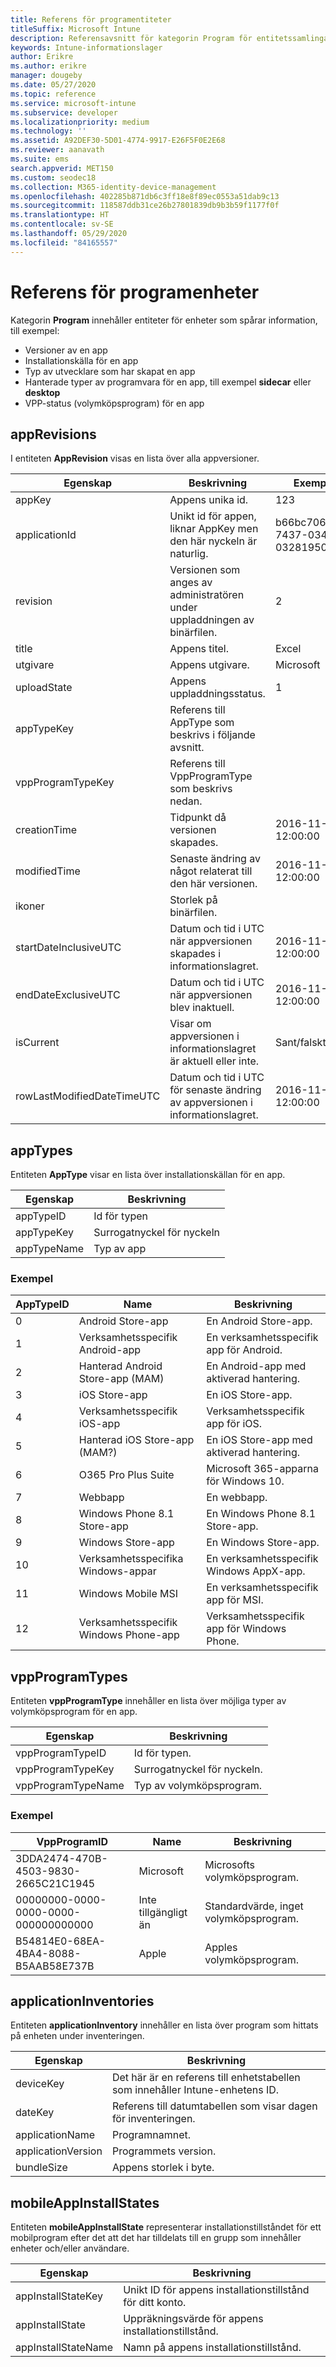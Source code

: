 ```yaml
---
title: Referens för programentiteter
titleSuffix: Microsoft Intune
description: Referensavsnitt för kategorin Program för entitetssamlingar i API:et för Intune-informationslager.
keywords: Intune-informationslager
author: Erikre
ms.author: erikre
manager: dougeby
ms.date: 05/27/2020
ms.topic: reference
ms.service: microsoft-intune
ms.subservice: developer
ms.localizationpriority: medium
ms.technology: ''
ms.assetid: A92DEF30-5D01-4774-9917-E26F5F0E2E68
ms.reviewer: aanavath
ms.suite: ems
search.appverid: MET150
ms.custom: seodec18
ms.collection: M365-identity-device-management
ms.openlocfilehash: 402285b871db6c3ff18e8f89ec0553a51dab9c13
ms.sourcegitcommit: 118587ddb31ce26b27801839db9b3b59f1177f0f
ms.translationtype: HT
ms.contentlocale: sv-SE
ms.lasthandoff: 05/29/2020
ms.locfileid: "84165557"
---
```

# <a name="reference-for-application-entities"></a>Referens för programenheter

Kategorin **Program** innehåller entiteter för enheter som spårar information, till exempel:

- Versioner av en app
- Installationskälla för en app
- Typ av utvecklare som har skapat en app
- Hanterade typer av programvara för en app, till exempel **sidecar** eller **desktop**
- VPP-status (volymköpsprogram) för en app

## <a name="apprevisions"></a>appRevisions

I entiteten **AppRevision** visas en lista över alla appversioner.

| Egenskap  | Beskrivning | Exempel |
|---------|------------|--------|
| appKey |Appens unika id. |123 |
| applicationId |Unikt id för appen, liknar AppKey men den här nyckeln är naturlig. |b66bc706-ffff-7437-0340-032819502773 |
| revision |Versionen som anges av administratören under uppladdningen av binärfilen. |2 |
| title |Appens titel. |Excel |
| utgivare |Appens utgivare. |Microsoft |
| uploadState |Appens uppladdningsstatus. |1 |
| appTypeKey |Referens till AppType som beskrivs i följande avsnitt. | |
| vppProgramTypeKey |Referens till VppProgramType som beskrivs nedan. | |
| creationTime |Tidpunkt då versionen skapades. |2016-11-23 12:00:00 |
| modifiedTime |Senaste ändring av något relaterat till den här versionen. |2016-11-23 12:00:00 |
| ikoner |Storlek på binärfilen. | |
| startDateInclusiveUTC |Datum och tid i UTC när appversionen skapades i informationslagret. |2016-11-23 12:00:00 |
| endDateExclusiveUTC |Datum och tid i UTC när appversionen blev inaktuell. |2016-11-23 12:00:00 |
| isCurrent |Visar om appversionen i informationslagret är aktuell eller inte. |Sant/falskt |
| rowLastModifiedDateTimeUTC |Datum och tid i UTC för senaste ändring av appversionen i informationslagret. |2016-11-23 12:00:00 |

## <a name="apptypes"></a>appTypes

Entiteten **AppType** visar en lista över installationskällan för en app.

| Egenskap  | Beskrivning |
|---------|------------|
| appTypeID |Id för typen |
| appTypeKey |Surrogatnyckel för nyckeln |
| appTypeName |Typ av app |

### <a name="example"></a>Exempel

| AppTypeID  | Name | Beskrivning |
|---------|------------|--------|
| 0 |Android Store-app | En Android Store-app. |
| 1 |Verksamhetsspecifik Android-app | En verksamhetsspecifik app för Android. |
| 2 |Hanterad Android Store-app (MAM) | En Android-app med aktiverad hantering. |
| 3 |iOS Store-app | En iOS Store-app. |
| 4 |Verksamhetsspecifik iOS-app | Verksamhetsspecifik app för iOS. |
| 5 |Hanterad iOS Store-app (MAM?) | En iOS Store-app med aktiverad hantering. |
| 6 |O365 Pro Plus Suite | Microsoft 365-apparna för Windows 10. |
| 7 |Webbapp | En webbapp. |
| 8 |Windows Phone 8.1 Store-app | En Windows Phone 8.1 Store-app. |
| 9 |Windows Store-app | En Windows Store-app. |
| 10 |Verksamhetsspecifika Windows-appar | En verksamhetsspecifik Windows AppX-app. |
| 11 |Windows Mobile MSI | En verksamhetsspecifik app för MSI. |
| 12 |Verksamhetsspecifik Windows Phone-app | Verksamhetsspecifik app för Windows Phone. |


## <a name="vppprogramtypes"></a>vppProgramTypes

Entiteten **vppProgramType** innehåller en lista över möjliga typer av volymköpsprogram för en app.

| Egenskap  | Beskrivning |
|---------|------------|
| vppProgramTypeID | Id för typen. |
| vppProgramTypeKey | Surrogatnyckel för nyckeln. |
| vppProgramTypeName | Typ av volymköpsprogram. |

### <a name="example"></a>Exempel

| VppProgramID  | Name | Beskrivning |
|---------|------------|--------|
| 3DDA2474-470B-4503-9830-2665C21C1945 | Microsoft | Microsofts volymköpsprogram. |
| 00000000-0000-0000-0000-000000000000 | Inte tillgängligt än | Standardvärde, inget volymköpsprogram. |
| B54814E0-68EA-4BA4-8088-B5AAB58E737B | Apple | Apples volymköpsprogram. |



## <a name="applicationinventories"></a>applicationInventories

Entiteten **applicationInventory** innehåller en lista över program som hittats på enheten under inventeringen.

| Egenskap  | Beskrivning |
|---------|------------|
| deviceKey | Det här är en referens till enhetstabellen som innehåller Intune-enhetens ID. |
| dateKey | Referens till datumtabellen som visar dagen för inventeringen. |
| applicationName | Programnamnet. |
| applicationVersion | Programmets version. |
| bundleSize | Appens storlek i byte. |

## <a name="mobileappinstallstates"></a>mobileAppInstallStates

Entiteten **mobileAppInstallState** representerar installationstillståndet för ett mobilprogram efter det att det har tilldelats till en grupp som innehåller enheter och/eller användare.

| Egenskap | Beskrivning |
|---|---|
| appInstallStateKey | Unikt ID för appens installationstillstånd för ditt konto. |
| appInstallState | Uppräkningsvärde för appens installationstillstånd. |
| appInstallStateName | Namn på appens installationstillstånd. |



